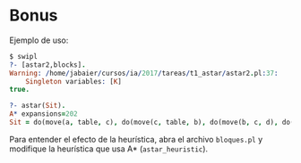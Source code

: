# Bonus

Ejemplo de uso:

```prolog
$ swipl
?- [astar2,blocks].
Warning: /home/jabaier/cursos/ia/2017/tareas/t1_astar/astar2.pl:37:
	Singleton variables: [K]
true.

?- astar(Sit).
A* expansions=202
Sit = do(move(a, table, c), do(move(c, table, b), do(move(b, c, d), do(move(e, d, table), do(move(a, b, table), do(move(f, e, g), s0)))))).
```

Para entender el efecto de la heurística, abra el archivo `bloques.pl` y modifique la heurística que usa A* (`astar_heuristic`).